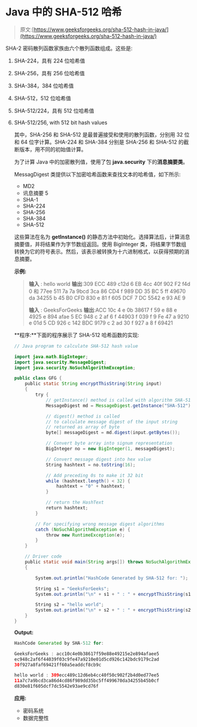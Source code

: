 # Java 中的 SHA-512 哈希

> 原文:[https://www.geeksforgeeks.org/sha-512-hash-in-java/](https://www.geeksforgeeks.org/sha-512-hash-in-java/)

SHA-2 密码散列函数家族由六个散列函数组成。这些是:

1.  SHA-224，具有 224 位哈希值
2.  SHA-256，具有 256 位哈希值
3.  SHA-384，384 位哈希值
4.  SHA-512，512 位哈希值
5.  SHA-512/224，具有 512 位哈希值
6.  SHA-512/256, with 512 bit hash values

    其中，SHA-256 和 SHA-512 是最普遍接受和使用的散列函数，分别用 32 位和 64 位字计算。SHA-224 和 SHA-384 分别是 SHA-256 和 SHA-512 的截断版本，用不同的初始值计算。

    为了计算 Java 中的加密散列值，使用了包 **java.security** 下的**消息摘要类**。

    MessagDigest 类提供以下加密哈希函数来查找文本的哈希值，如下所示:

    *   MD2
    *   讯息摘要 5
    *   SHA-1
    *   SHA-224
    *   SHA-256
    *   SHA-384
    *   SHA-512

    这些算法在名为 **getInstance()** 的静态方法中初始化。选择算法后，计算消息摘要值，并将结果作为字节数组返回。使用 BigInteger 类，将结果字节数组转换为它的符号表示。然后，该表示被转换为十六进制格式，以获得预期的消息摘要。

    **示例:**

    > **输入** : hello world
    > **输出**:309 ECC 489 c12d 6 EB 4cc 40f 902 F2 f4d 0 和 77ee 511 7a 7a 9bcd 3ca 86 CD4 f 989 DD 35 BC 5 ff 49670 da 34255 b 45 B0 CFD 830 e 81 f 605 DCF 7 DC 5542 e 93 AE 9
    > 
    > **输入** : GeeksForGeeks
    > **输出**:ACC 10c 4 e 0b 38617 f 59 e 88 e 4925 e 894 afae 5 EC 948 c 2 af 6 f 44903 f 039 f 9 Fe 47 a 9210 e 01d 5 CD 926 c 142 BDC 9179 c 2 ad 30 f 927 a 8 f 69421

    **程序:**下面的程序展示了 SHA-512 哈希函数的实现:

    ```java
    // Java program to calculate SHA-512 hash value

    import java.math.BigInteger;
    import java.security.MessageDigest;
    import java.security.NoSuchAlgorithmException;

    public class GFG {
        public static String encryptThisString(String input)
        {
            try {
                // getInstance() method is called with algorithm SHA-512
                MessageDigest md = MessageDigest.getInstance("SHA-512");

                // digest() method is called
                // to calculate message digest of the input string
                // returned as array of byte
                byte[] messageDigest = md.digest(input.getBytes());

                // Convert byte array into signum representation
                BigInteger no = new BigInteger(1, messageDigest);

                // Convert message digest into hex value
                String hashtext = no.toString(16);

                // Add preceding 0s to make it 32 bit
                while (hashtext.length() < 32) {
                    hashtext = "0" + hashtext;
                }

                // return the HashText
                return hashtext;
            }

            // For specifying wrong message digest algorithms
            catch (NoSuchAlgorithmException e) {
                throw new RuntimeException(e);
            }
        }

        // Driver code
        public static void main(String args[]) throws NoSuchAlgorithmException
        {

            System.out.println("HashCode Generated by SHA-512 for: ");

            String s1 = "GeeksForGeeks";
            System.out.println("\n" + s1 + " : " + encryptThisString(s1));

            String s2 = "hello world";
            System.out.println("\n" + s2 + " : " + encryptThisString(s2));
        }
    }
    ```

    **Output:**

    ```java
    HashCode Generated by SHA-512 for: 

    GeeksForGeeks : acc10c4e0b38617f59e88e49215e2e894afaee5
    ec948c2af6f44039f03c9fe47a9210e01d5cd926c142bdc9179c2ad
    30f927a8faf69421ff60a5eaddcf8cb9c

    hello world : 309ecc489c12d6eb4cc40f50c902f2b4d0ed77ee5
    11a7c7a9bcd3ca86d4cd86f989dd35bc5ff499670da34255b45b0cf
    d830e81f605dcf7dc5542e93ae9cd76f

    ```

    **应用:**

    *   密码系统
    *   数据完整性